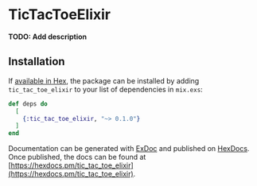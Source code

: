 # TicTacToeElixir

**TODO: Add description**

## Installation

If [available in Hex](https://hex.pm/docs/publish), the package can be installed
by adding `tic_tac_toe_elixir` to your list of dependencies in `mix.exs`:

```elixir
def deps do
  [
    {:tic_tac_toe_elixir, "~> 0.1.0"}
  ]
end
```

Documentation can be generated with [ExDoc](https://github.com/elixir-lang/ex_doc)
and published on [HexDocs](https://hexdocs.pm). Once published, the docs can
be found at [https://hexdocs.pm/tic_tac_toe_elixir](https://hexdocs.pm/tic_tac_toe_elixir).

